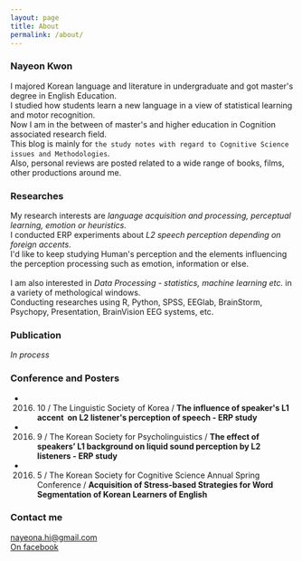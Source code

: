 ```yaml
---
layout: page
title: About
permalink: /about/
---
```


### Nayeon Kwon ###

  I majored Korean language and literature in undergraduate and got master's degree in English Education.<br>
I studied how students learn a new language in a view of statistical learning and motor recognition.<br>
Now I am in the between of master's and higher education in Cognition associated research field.<br>
This blog is mainly for `the study notes with regard to Cognitive Science issues and Methodologies`.<br>
Also, personal reviews are posted related to a wide range of books, films, other productions around me.
<br>

### Researches ###

My research interests are *language acquisition and processing, perceptual learning, emotion or heuristics.*<br>
I conducted ERP experiments about *L2 speech perception depending on foreign accents*.<br>
I'd like to keep studying Human's perception and the elements influencing the perception processing such as emotion, information or else.<br>   
I am also interested in *Data Processing - statistics, machine learning etc.* in a variety of methological windows.<br>
Conducting researches using R, Python, SPSS, EEGlab, BrainStorm, Psychopy, Presentation, BrainVision EEG systems, etc. 
<br>

### Publication 

*In process* 
<br>

### Conference and Posters ###

- 2016. 10 / The Linguistic Society of Korea / **The influence of speaker's L1 accent  on L2 listener's perception of speech - ERP study** <br>
- 2016. 9 / The Korean Society for Psycholinguistics / __The effect of speakers’ L1 background on liquid sound perception by L2 listeners - ERP study__ <br>
- 2016. 5 / The Korean Society for Cognitive Science Annual Spring Conference / __Acquisition of Stress-based Strategies for Word Segmentation of Korean Learners of English__ <br>


### Contact me ###

[nayeona.hi@gmail.com](mailto:nayeona@gmail.com)<br>
[On facebook](https://www.facebook.com/nayeon.kw)

